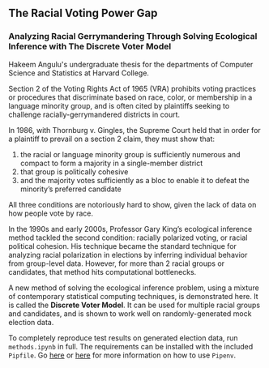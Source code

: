 ## The Racial Voting Power Gap
### Analyzing Racial Gerrymandering Through Solving Ecological Inference with The Discrete Voter Model

Hakeem Angulu's undergraduate thesis for the departments of Computer Science and Statistics at Harvard College.

Section 2 of the Voting Rights Act of 1965 (VRA) prohibits voting practices or procedures that discriminate based on race, color, or membership in a language minority group, and is often cited by plaintiffs seeking to challenge racially-gerrymandered districts in court.

In 1986, with Thornburg v. Gingles, the Supreme Court held that in order for a plaintiff to prevail on a section 2 claim, they must show that:

1. the racial or language minority group is sufficiently numerous and compact to form a majority in a single-member district
2. that group is politically cohesive
3. and the majority votes sufficiently as a bloc to enable it to defeat the minority’s preferred candidate

All three conditions are notoriously hard to show, given the lack of data on how people vote by race.

In the 1990s and early 2000s, Professor Gary King’s ecological inference method tackled the second condition: racially polarized voting, or racial political cohesion. His technique became the standard technique for analyzing racial polarization in elections by inferring individual behavior from group-level data. However, for more than 2 racial groups or candidates, that method hits computational bottlenecks.

A new method of solving the ecological inference problem, using a mixture of contemporary statistical computing techniques, is demonstrated here. It is called the **Discrete Voter Model**. It can be used for multiple racial groups and candidates, and is shown to work well on randomly-generated mock election data.

To completely reproduce test results on generated election data, run `methods.ipynb` in full. The requirements can be installed with the included `Pipfile`. Go [here](https://realpython.com/pipenv-guide/) or [here](https://pipenv.kennethreitz.org/en/latest/) for more information on how to use `Pipenv`.
